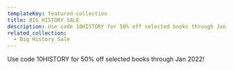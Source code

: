 ```yaml
---
templateKey: featured-collection
title: BIG HISTORY SALE
description: Use code 10HISTORY for 50% off selected books through Jan 2022!
related_collection:
  - Big History Sale
---
```

Use code 10HISTORY for 50% off selected books through Jan 2022!